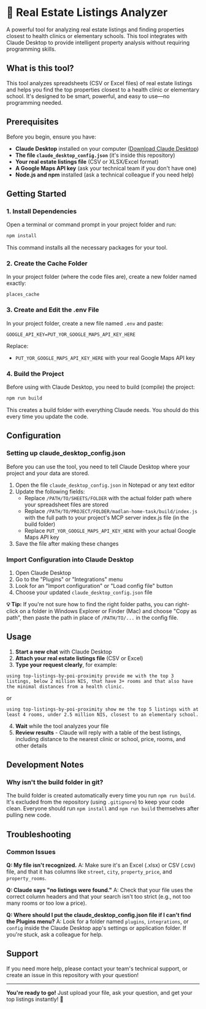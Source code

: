 # 🏡 Real Estate Listings Analyzer

A powerful tool for analyzing real estate listings and finding properties closest to health clinics or elementary schools. This tool integrates with Claude Desktop to provide intelligent property analysis without requiring programming skills.

## What is this tool?

This tool analyzes spreadsheets (CSV or Excel files) of real estate listings and helps you find the top properties closest to a health clinic or elementary school. It's designed to be smart, powerful, and easy to use—no programming needed.

## Prerequisites

Before you begin, ensure you have:

- **Claude Desktop** installed on your computer ([Download Claude Desktop](https://claude.ai/download))
- **The file `claude_desktop_config.json`** (it's inside this repository)
- **Your real estate listings file** (CSV or XLSX/Excel format)
- **A Google Maps API key** (ask your technical team if you don't have one)
- **Node.js and npm** installed (ask a technical colleague if you need help)

## Getting Started

### 1. Install Dependencies

Open a terminal or command prompt in your project folder and run:

```sh
npm install
```

This command installs all the necessary packages for your tool.

### 2. Create the Cache Folder

In your project folder (where the code files are), create a new folder named exactly:

```
places_cache
```

### 3. Create and Edit the .env File

In your project folder, create a new file named `.env` and paste:

```env
GOOGLE_API_KEY=PUT_YOR_GOOGLE_MAPS_API_KEY_HERE
```

Replace:
- `PUT_YOR_GOOGLE_MAPS_API_KEY_HERE` with your real Google Maps API key

### 4. Build the Project

Before using with Claude Desktop, you need to build (compile) the project:

```sh
npm run build
```

This creates a build folder with everything Claude needs. You should do this every time you update the code.

## Configuration

### Setting up claude_desktop_config.json

Before you can use the tool, you need to tell Claude Desktop where your project and your data are stored.

1. Open the file `claude_desktop_config.json` in Notepad or any text editor
2. Update the following fields:
   - Replace `/PATH/TO/SHEETS/FOLDER` with the actual folder path where your spreadsheet files are stored
   - Replace `/PATH/TO/PROJECT/FOLDER/madlan-home-task/build/index.js` with the full path to your project's MCP server index.js file (in the build folder)
   - Replace `PUT_YOR_GOOGLE_MAPS_API_KEY_HERE` with your actual Google Maps API key
3. Save the file after making these changes

### Import Configuration into Claude Desktop

1. Open Claude Desktop
2. Go to the "Plugins" or "Integrations" menu
3. Look for an "Import configuration" or "Load config file" button
4. Choose your updated `claude_desktop_config.json` file

**💡 Tip:** If you're not sure how to find the right folder paths, you can right-click on a folder in Windows Explorer or Finder (Mac) and choose "Copy as path", then paste the path in place of `/PATH/TO/...` in the config file.

## Usage

1. **Start a new chat** with Claude Desktop
2. **Attach your real estate listings file** (CSV or Excel)
3. **Type your request clearly**, for example:

```
using top-listings-by-poi-proximity provide me with the top 3 listings, below 2 million NIS, that have 3+ rooms and that also have the minimal distances from a health clinic.
```

or

```
using top-listings-by-poi-proximity show me the top 5 listings with at least 4 rooms, under 2.5 million NIS, closest to an elementary school.
```

4. **Wait** while the tool analyzes your file
5. **Review results** - Claude will reply with a table of the best listings, including distance to the nearest clinic or school, price, rooms, and other details

## Development Notes

### Why isn't the build folder in git?

The build folder is created automatically every time you run `npm run build`. It's excluded from the repository (using `.gitignore`) to keep your code clean. Everyone should run `npm install` and `npm run build` themselves after pulling new code.

## Troubleshooting

### Common Issues

**Q: My file isn't recognized.**
A: Make sure it's an Excel (.xlsx) or CSV (.csv) file, and that it has columns like `street`, `city`, `property_price`, and `property_rooms`.

**Q: Claude says "no listings were found."**
A: Check that your file uses the correct column headers and that your search isn't too strict (e.g., not too many rooms or too low a price).

**Q: Where should I put the claude_desktop_config.json file if I can't find the Plugins menu?**
A: Look for a folder named `plugins`, `integrations`, or `config` inside the Claude Desktop app's settings or application folder. If you're stuck, ask a colleague for help.

## Support

If you need more help, please contact your team's technical support, or create an issue in this repository with your question!

---

**You're ready to go!** Just upload your file, ask your question, and get your top listings instantly! 🚀